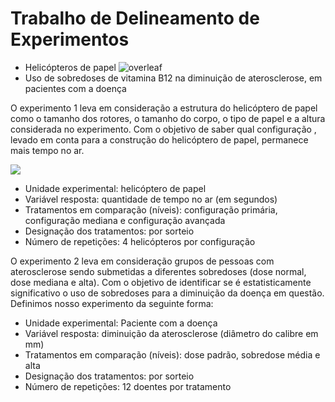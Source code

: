 # Trabalho de Delineamento de Experimentos

   - Helicópteros de papel ![overleaf](https://www.overleaf.com/14905746kcxgspkrdtmg)
   - Uso de sobredoses de vitamina B12 na diminuição de aterosclerose, em pacientes com a doença 
    


O experimento 1 leva em consideração a estrutura do helicóptero de papel como o tamanho dos rotores, o tamanho do corpo, o tipo de papel e a altura considerada no experimento.  Com o objetivo de saber qual configuração , levado em conta para a construção do helicóptero de papel, permanece mais tempo no ar. 


![](http://www.vaicomtudo.com/wp-content/uploads/2007/10/3-helicopteros-de-papel.png)


  - Unidade experimental: helicóptero de papel
  - Variável resposta:    quantidade de tempo no ar (em segundos)
  - Tratamentos em comparação (níveis): configuração primária, configuração mediana e configuração avançada
  - Designação dos tratamentos: por sorteio
  - Número de repetições: 4 helicópteros por configuração
  
  
  
  O experimento 2 leva em consideração grupos de pessoas com aterosclerose sendo submetidas a diferentes sobredoses (dose normal, dose mediana e alta).  Com o objetivo de identificar se é estatisticamente significativo o uso de sobredoses para a diminuição da doença em questão. Definimos nosso experimento da seguinte forma:

  - Unidade experimental: Paciente com a doença
  - Variável resposta: diminuição da aterosclerose (diâmetro do calibre em mm)
  - Tratamentos em comparação (níveis): dose padrão, sobredose média e alta
  - Designação dos tratamentos: por sorteio
  - Número de repetições: 12 doentes por tratamento
  
  
